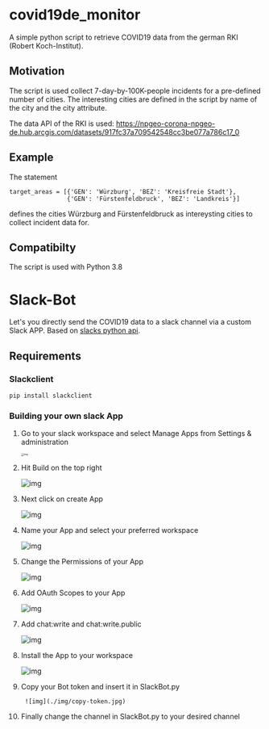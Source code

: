 # covid19de_monitor

A simple python script to retrieve COVID19 data from the german RKI (Robert Koch-Institut).

## Motivation

The script is used collect 7-day-by-100K-people incidents for a pre-defined number of cities.
The interesting cities are defined in the script by name of the city and the city attribute.

The data API of the RKI is used:
https://npgeo-corona-npgeo-de.hub.arcgis.com/datasets/917fc37a709542548cc3be077a786c17_0

## Example

The statement

```
target_areas = [{'GEN': 'Würzburg', 'BEZ': 'Kreisfreie Stadt'},
                {'GEN': 'Fürstenfeldbruck', 'BEZ': 'Landkreis'}]
```

defines the cities Würzburg and Fürstenfeldbruck as intereysting cities to
collect incident data for.

## Compatibilty

The script is used with Python 3.8

# Slack-Bot

Let's you directly send the COVID19 data to a slack channel via a custom Slack APP.
Based on [slacks python api](https://github.com/slackapi/python-slack-sdk).

## Requirements

### Slackclient

`pip install slackclient`

### Building your own slack App

1.  Go to your slack workspace and select Manage Apps from Settings & administration

    <img src="./img/ws-settings.png" alt="img" style="zoom: 33%;" />

2.  Hit Build on the top right

    ![img](./img/build-app.png)

3.  Next click on create App

    ![img](./img/create-app.png)

4.  Name your App and select your preferred workspace

    ![img](./img/create-slack-app.png)

5.  Change the Permissions of your App

    ![img](./img/permissions.png)

6.  Add OAuth Scopes to your App

    ![img](./img/add-oauth-scope.png)

7.  Add chat:write and chat:write.public

    ![img](./img/added-scopes.png)

8.  Install the App to your workspace

    ![img](./img/install-to-workspace.png)

9.  Copy your Bot token and insert it in SlackBot.py

         ![img](./img/copy-token.jpg)

10. Finally change the channel in SlackBot.py to your desired channel

